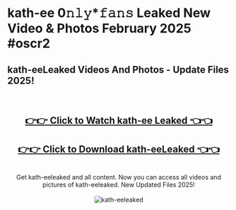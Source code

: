 # kath-ee 0𝚗𝚕𝚢*𝚏𝚊𝚗𝚜 Leaked New Video & Photos February 2025 #oscr2

<h2>kath-eeLeaked Videos And Photos - Update Files 2025!</h2>
<br>
<div align="center">
<h2><a href="https://mediaupload.pro?title=kath-ee&ref=11F" rel="nofollow">👉👉 Click to Watch kath-ee Leaked 👈👈</a></h2>
<h2><a href="https://mediaupload.pro?title=kath-ee&ref=11F" rel="nofollow">👉👉 Click to Download kath-eeLeaked 👈👈</a></h2>
<br>
Get kath-eeleaked and all content. Now you can access all videos and pictures of kath-eeleaked. New Updated Files 2025!
<br>
<br>
<a href="https://mediaupload.pro?title=kath-ee&ref=11F" rel="nofollow" data-target="animated-image.originalLink"><img src="https://i.ibb.co/Gkj2r4b/banner.png" alt="kath-eeleaked" style="max-width: 100%; display: inline-block;" data-target="animated-image.originalImage"></a>
</div>
<br>

